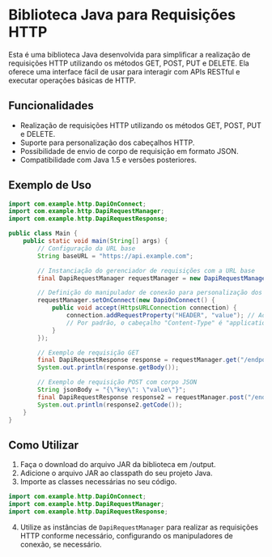 # Biblioteca Java para Requisições HTTP

Esta é uma biblioteca Java desenvolvida para simplificar a realização de requisições HTTP utilizando os métodos GET, POST, PUT e DELETE. Ela oferece uma interface fácil de usar para interagir com APIs RESTful e executar operações básicas de HTTP.

## Funcionalidades

- Realização de requisições HTTP utilizando os métodos GET, POST, PUT e DELETE.
- Suporte para personalização dos cabeçalhos HTTP.
- Possibilidade de envio de corpo de requisição em formato JSON.
- Compatibilidade com Java 1.5 e versões posteriores.

## Exemplo de Uso

```java
import com.example.http.DapiOnConnect;
import com.example.http.DapiRequestManager;
import com.example.http.DapiRequestResponse;

public class Main {
    public static void main(String[] args) {
        // Configuração da URL base
        String baseURL = "https://api.example.com";

        // Instanciação do gerenciador de requisições com a URL base
        final DapiRequestManager requestManager = new DapiRequestManager(baseURL);

        // Definição do manipulador de conexão para personalização dos cabeçalhos
        requestManager.setOnConnect(new DapiOnConnect() {
            public void accept(HttpsURLConnection connection) {
                connection.addRequestProperty("HEADER", "value"); // Adiciona cabeçalho personalizado
                // Por padrão, o cabeçalho "Content-Type" é "application/json", mas pode ser modificado aqui
            }
        });

        // Exemplo de requisição GET
        final DapiRequestResponse response = requestManager.get("/endpoint");
        System.out.println(response.getBody());

        // Exemplo de requisição POST com corpo JSON
        String jsonBody = "{\"key\": \"value\"}";
        final DapiRequestResponse response2 = requestManager.post("/endpoint", jsonBody);
        System.out.println(response2.getCode());
    }
}
```

## Como Utilizar

1. Faça o download do arquivo JAR da biblioteca em /output.
2. Adicione o arquivo JAR ao classpath do seu projeto Java.
3. Importe as classes necessárias no seu código.

```java
import com.example.http.DapiOnConnect;
import com.example.http.DapiRequestManager;
import com.example.http.DapiRequestResponse;
```

4. Utilize as instâncias de `DapiRequestManager` para realizar as requisições HTTP conforme necessário, configurando os manipuladores de conexão, se necessário.
